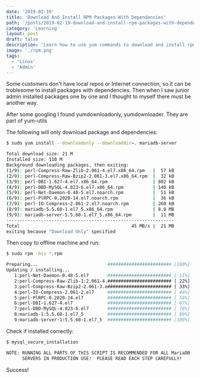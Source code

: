 ```yaml
---
date: '2019-02-19'
title: 'Download And Install RPM Packages With Dependencies'
path: '/posts/2019-02-19-download-and-install-rpm-packages-with-dependencies/'
category: 'Learning'
layout: post
draft: false
description: 'Learn how to use yum commands to download and install rpm for offline use'
image: './rpm.png'
tags:
  - 'Linux'
  - 'Admin'
---
```


Some customers don't have local repos or Internet connection, so it can be troblesome to install packages with dependencies. Then when I saw junior admin installed packages one by one and I thought to myself there must be another way.

After some googling I found yumdownloadonly, yumdownloader. They are part of yum-utils

The following will only download package and dependencies:

```sh
$ sudo yum install --downloadonly --downloaddir=. mariadb-server

Total download size: 21 M
Installed size: 110 M
Background downloading packages, then exiting:
(1/9): perl-Compress-Raw-Zlib-2.061-4.el7.x86_64.rpm   |  57 kB
(2/9): perl-Compress-Raw-Bzip2-2.061-3.el7.x86_64.rpm  |  32 kB
(3/9): perl-DBI-1.627-4.el7.x86_64.rpm                 | 802 kB
(4/9): perl-DBD-MySQL-4.023-6.el7.x86_64.rpm           | 140 kB
(5/9): perl-Net-Daemon-0.48-5.el7.noarch.rpm           |  51 kB
(6/9): perl-PlRPC-0.2020-14.el7.noarch.rpm             |  36 kB
(7/9): perl-IO-Compress-2.061-2.el7.noarch.rpm         | 260 kB
(8/9): mariadb-5.5.60-1.el7_5.x86_64.rpm               | 8.9 MB
(9/9): mariadb-server-5.5.60-1.el7_5.x86_64.rpm        |  11 MB
---------------------------------------------------------------
Total                                          45 MB/s |  21 MB
exiting because "Download Only" specified
```

Then copy to offline machine and run:

```sh
$ sudo rpm -hiv *.rpm

Preparing...                          ######################## [100%]
Updating / installing...
   1:perl-Net-Daemon-0.48-5.el7       ######################## [ 11%]
   2:perl-Compress-Raw-Zlib-1:2.061-4.######################## [ 22%]
   3:perl-Compress-Raw-Bzip2-2.061-3.e######################## [ 33%]
   4:perl-IO-Compress-2.061-2.el7     ######################## [ 44%]
   5:perl-PlRPC-0.2020-14.el7         ######################## [ 56%]
   6:perl-DBI-1.627-4.el7             ######################## [ 67%]
   7:perl-DBD-MySQL-4.023-6.el7       ######################## [ 78%]
   8:mariadb-1:5.5.60-1.el7_5         ######################## [ 89%]
   9:mariadb-server-1:5.5.60-1.el7_5  ######################## [100%]
```

Check if installed correctly:

```sh
$ mysql_secure_installation

NOTE: RUNNING ALL PARTS OF THIS SCRIPT IS RECOMMENDED FOR ALL MariaDB
      SERVERS IN PRODUCTION USE!  PLEASE READ EACH STEP CAREFULLY!
```

Success!
